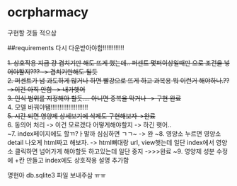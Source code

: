 # ocrpharmacy

구현할 것들 적으삼

##requirements 다시 다운받아야함!!!!!!!!!!!!

~~1. 상호작용 지금 걍 겹치기만 해도 뜨게 했는데.. 퍼센트 몇퍼이상일때만 으로 조건을 넣어야할지??? -> 겹치기만해도 될듯~~  
~~2. 퍼센트가 넘 과도하게 많거나 하면 빨강으로 뜨게 하고 과복용 뭐 이런거 해야하나.?? ->이건 아직 안함 -> 내가햇어~~  
~~3. 인식 범위를 지정해야 할듯.... 아니면 중복을 막거나 -> 구현 완료~~  
4. 모델 바꿔야됌!!!!!!!!!!!!!!!!!!!!!  
~~5. 시간 되면 영양제 상세보기에 삭제도 구현해보자->완료~~  
6. 동의어 처리 -> 이건 모르겠다 어떻게해야할지 -> 하긴 햇어..  
~7. index페이지에도 할ㄲ?ㅏ말까 심심하면 ㄱㄱ~ -> 완
~8. 영양소 누르면 영양소 detail 나오게 html짜고 해보자. -> html뼈대랑 url, view햇는데 일단 index에서 영양소 클릭하면 넘어가게 해야할듯 하고있는데 일단 중지 ->>>완료
~9. 영양제 성분 수정에 +칸 만들고 index에도 상호작용 설명 추가함

명현아 db.sqlite3 파일 보내주삼 ㅠㅠ
